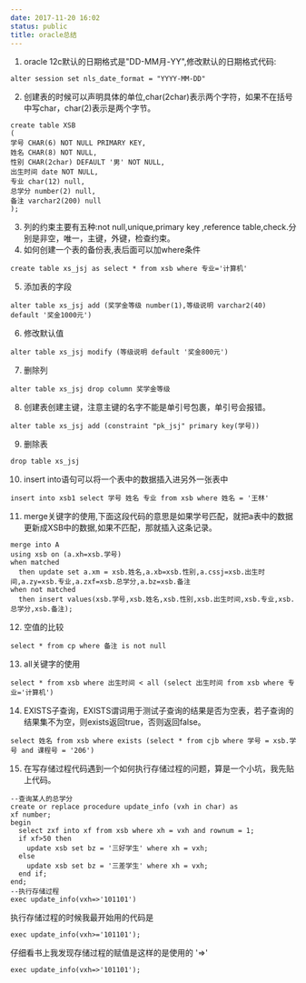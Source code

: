 ```yaml
---
date: 2017-11-20 16:02
status: public
title: oracle总结
---
```


1. oracle 12c默认的日期格式是"DD-MM月-YY",修改默认的日期格式代码:
```oracle
alter session set nls_date_format = "YYYY-MM-DD"
```
2. 创建表的时候可以声明具体的单位,char(2char)表示两个字符，如果不在括号中写char，char(2)表示是两个字节。
```oracle
create table XSB
(
学号 CHAR(6) NOT NULL PRIMARY KEY,
姓名 CHAR(8) NOT NULL,
性别 CHAR(2char) DEFAULT '男' NOT NULL,
出生时间 date NOT NULL,
专业 char(12) null,
总学分 number(2) null,
备注 varchar2(200) null
);
```
3. 列的约束主要有五种:not null,unique,primary key ,reference table,check.分别是非空，唯一，主键，外键，检查约束。
4. 如何创建一个表的备份表,表后面可以加where条件
```oracle
create table xs_jsj as select * from xsb where 专业='计算机'
```
5. 添加表的字段
```oracle
alter table xs_jsj add (奖学金等级 number(1),等级说明 varchar2(40) default '奖金1000元')
```
6. 修改默认值
```oracle
alter table xs_jsj modify (等级说明 default '奖金800元')
```
7. 删除列
```oracle
alter table xs_jsj drop column 奖学金等级
```
8. 创建表创建主键，注意主键的名字不能是单引号包裹，单引号会报错。
```oracle
alter table xs_jsj add (constraint "pk_jsj" primary key(学号))
```
9. 删除表
```oracle
drop table xs_jsj
```
10. insert into语句可以将一个表中的数据插入进另外一张表中
```oracle
insert into xsb1 select 学号 姓名 专业 from xsb where 姓名 = '王林'
```
11. merge关键字的使用,下面这段代码的意思是如果学号匹配，就把a表中的数据更新成XSB中的数据,如果不匹配，那就插入这条记录。
```oracle
merge into A 
using xsb on (a.xh=xsb.学号)
when matched 
  then update set a.xm = xsb.姓名,a.xb=xsb.性别,a.cssj=xsb.出生时间,a.zy=xsb.专业,a.zxf=xsb.总学分,a.bz=xsb.备注
when not matched
  then insert values(xsb.学号,xsb.姓名,xsb.性别,xsb.出生时间,xsb.专业,xsb.总学分,xsb.备注);
```
12. 空值的比较
```oracle
select * from cp where 备注 is not null
```
13. all关键字的使用
```oracle
select * from xsb where 出生时间 < all (select 出生时间 from xsb where 专业='计算机')
```
14. EXISTS子查询，EXISTS谓词用于测试子查询的结果是否为空表，若子查询的结果集不为空，则exists返回true，否则返回false。
```oracle
select 姓名 from xsb where exists (select * from cjb where 学号 = xsb.学号 and 课程号 = '206')
```
15. 在写存储过程代码遇到一个如何执行存储过程的问题，算是一个小坑，我先贴上代码。
```oracle
--查询某人的总学分
create or replace procedure update_info (vxh in char) as
xf number;
begin
  select zxf into xf from xsb where xh = vxh and rownum = 1;
  if xf>50 then
    update xsb set bz = '三好学生' where xh = vxh;
  else
    update xsb set bz = '三差学生' where xh = vxh;
  end if;
end;
--执行存储过程
exec update_info(vxh=>'101101')
```
执行存储过程的时候我最开始用的代码是
```oracle
exec update_info(vxh>='101101');
```
仔细看书上我发现存储过程的赋值是这样的是使用的 '=>'
```oracle
exec update_info(vxh=>'101101');
```